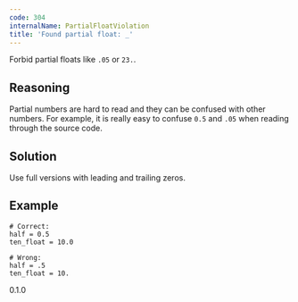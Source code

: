 ```yaml
---
code: 304
internalName: PartialFloatViolation
title: 'Found partial float: _'
---
```


Forbid partial floats like `.05` or `23.`.

## Reasoning
Partial numbers are hard to read and they can be confused with other
numbers. For example, it is really easy to confuse `0.5` and `.05`
when reading through the source code.

## Solution
Use full versions with leading and trailing zeros.

## Example

    # Correct:
    half = 0.5
    ten_float = 10.0
    
    # Wrong:
    half = .5
    ten_float = 10.

<div class="versionadded">

0.1.0

</div>